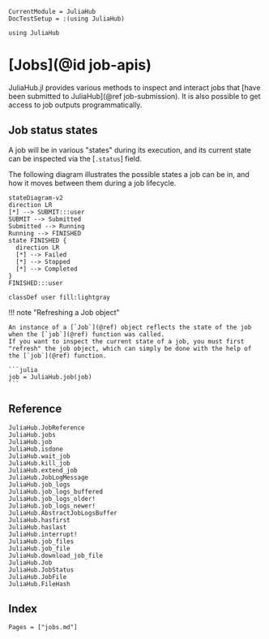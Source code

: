 ```@meta
CurrentModule = JuliaHub
DocTestSetup = :(using JuliaHub)
```
```@setup examples
using JuliaHub
```

# [Jobs](@id job-apis)

JuliaHub.jl provides various methods to inspect and interact jobs that [have been submitted to JuliaHub](@ref job-submission).
It is also possible to get access to job outputs programmatically.

## Job status states

A job will be in various "states" during its execution, and its current state can be inspected via the [`.status`] field.

The following diagram illustrates the possible states a job can be in, and how it moves between them during a job lifecycle.

```mermaid
stateDiagram-v2
direction LR
[*] --> SUBMIT:::user
SUBMIT --> Submitted
Submitted --> Running
Running --> FINISHED
state FINISHED {
  direction LR
  [*] --> Failed
  [*] --> Stopped
  [*] --> Completed
}
FINISHED:::user

classDef user fill:lightgray
```

!!! note "Refreshing a Job object"

    An instance of a [`Job`](@ref) object reflects the state of the job when the [`job`](@ref) function was called.
    If you want to inspect the current state of a job, you must first "refresh" the job object, which can simply be done with the help of the [`job`](@ref) function.

    ```julia
    job = JuliaHub.job(job)
    ```

## Reference

```@docs
JuliaHub.JobReference
JuliaHub.jobs
JuliaHub.job
JuliaHub.isdone
JuliaHub.wait_job
JuliaHub.kill_job
JuliaHub.extend_job
JuliaHub.JobLogMessage
JuliaHub.job_logs
JuliaHub.job_logs_buffered
JuliaHub.job_logs_older!
JuliaHub.job_logs_newer!
JuliaHub.AbstractJobLogsBuffer
JuliaHub.hasfirst
JuliaHub.haslast
JuliaHub.interrupt!
JuliaHub.job_files
JuliaHub.job_file
JuliaHub.download_job_file
JuliaHub.Job
JuliaHub.JobStatus
JuliaHub.JobFile
JuliaHub.FileHash
```

## Index

```@index
Pages = ["jobs.md"]
```
